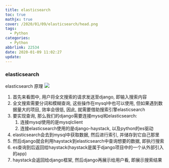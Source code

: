 ```yaml
---
title: elasticsearch
toc: true
mathjx: true
cover: /2020/01/09/elasticsearch/head.png
tags:
  - Python
categories:
  - Python
abbrlink: 22534
date: 2020-01-09 11:02:27
update:
---
```


### elasticsearch

elasticsearch 原理
![](1.png)
1. 首先来看图中, 用户将全文搜索的请求发送至django, 即输入搜索内容
2. 全文搜索需要分词和模糊查询, 这些操作在mysql中也可以使用, 但如果遇到数据量大的项目, 效率会很低, 因此, 就需要借助搜索引擎elasticsearch
3. 要实现查询, 那么我们的django需要连接mysql和elasticsearch:
   1. 连接mysql使用的是mysqlclient
   2. 连接elasticsearch使用的是django-haystack, 以及python的es驱动
4. elasticsearch会去到mysql中获取数据, 然后进行索引, 并储存到它自己那里
5. 然后django就会利用haystack到elasticsearch中查询想要的数据, 即执行搜索
6. es查询到后返回给haystack(haystack是属于django项目中的一个从外部引入的app)
7. haystack会返回给django框架, 然后django再展示给用户看, 即展示搜索结果
